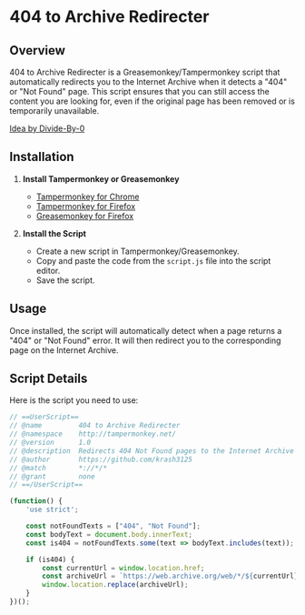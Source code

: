 # 404 to Archive Redirecter

## Overview

404 to Archive Redirecter is a Greasemonkey/Tampermonkey script that automatically redirects you to the Internet Archive when it detects a "404" or "Not Found" page. This script ensures that you can still access the content you are looking for, even if the original page has been removed or is temporarily unavailable.

[Idea by Divide-By-0](https://example.com)


## Installation

1. **Install Tampermonkey or Greasemonkey**

   - [Tampermonkey for Chrome](https://chrome.google.com/webstore/detail/dhdgffkkebhmkfjojejmpbldmpobfkfo)
   - [Tampermonkey for Firefox](https://addons.mozilla.org/en-US/firefox/addon/tampermonkey/)
   - [Greasemonkey for Firefox](https://addons.mozilla.org/en-US/firefox/addon/greasemonkey/)

2. **Install the Script**

   - Create a new script in Tampermonkey/Greasemonkey.
   - Copy and paste the code from the `script.js` file into the script editor.
   - Save the script.

## Usage

Once installed, the script will automatically detect when a page returns a "404" or "Not Found" error. It will then redirect you to the corresponding page on the Internet Archive.

## Script Details

Here is the script you need to use:

```javascript
// ==UserScript==
// @name         404 to Archive Redirecter
// @namespace    http://tampermonkey.net/
// @version      1.0
// @description  Redirects 404 Not Found pages to the Internet Archive Wayback Machine
// @author       https://github.com/krash3125
// @match        *://*/*
// @grant        none
// ==/UserScript==

(function() {
    'use strict';

    const notFoundTexts = ["404", "Not Found"];
    const bodyText = document.body.innerText;
    const is404 = notFoundTexts.some(text => bodyText.includes(text));

    if (is404) {
        const currentUrl = window.location.href;
        const archiveUrl = `https://web.archive.org/web/*/${currentUrl}`;
        window.location.replace(archiveUrl);
    }
})();
```


